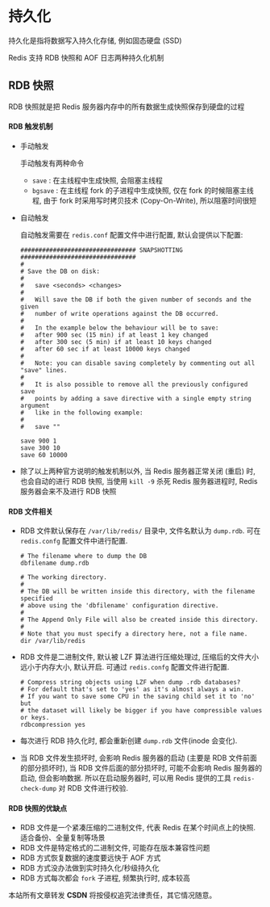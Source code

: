 # 持久化

持久化是指将数据写入持久化存储, 例如固态硬盘 (SSD) 

Redis 支持 RDB 快照和 AOF 日志两种持久化机制

## RDB 快照

RDB 快照就是把 Redis 服务器内存中的所有数据生成快照保存到硬盘的过程

#### RDB 触发机制

- 手动触发

  手动触发有两种命令

  - `save` : 在主线程中生成快照, 会阻塞主线程
  - `bgsave` : 在主线程 fork 的子进程中生成快照, 仅在 fork 的时候阻塞主线程, 由于 fork 时采用写时拷贝技术 (Copy-On-Write), 所以阻塞时间很短

- 自动触发

  自动触发需要在 `redis.conf` 配置文件中进行配置, 默认会提供以下配置:

  ```shell
  ################################ SNAPSHOTTING  ################################
  #
  # Save the DB on disk:
  #
  #   save <seconds> <changes>
  #
  #   Will save the DB if both the given number of seconds and the given
  #   number of write operations against the DB occurred.
  #
  #   In the example below the behaviour will be to save:
  #   after 900 sec (15 min) if at least 1 key changed
  #   after 300 sec (5 min) if at least 10 keys changed
  #   after 60 sec if at least 10000 keys changed
  #
  #   Note: you can disable saving completely by commenting out all "save" lines.
  #
  #   It is also possible to remove all the previously configured save
  #   points by adding a save directive with a single empty string argument
  #   like in the following example:
  #
  #   save ""
  
  save 900 1
  save 300 10
  save 60 10000
  ```

- 除了以上两种官方说明的触发机制以外, 当 Redis 服务器正常关闭 (重启) 时, 也会自动的进行 RDB 快照, 当使用 `kill -9` 杀死 Redis 服务器进程时, Redis 服务器会来不及进行 RDB 快照

#### RDB 文件相关

- RDB 文件默认保存在 `/var/lib/redis/` 目录中, 文件名默认为 `dump.rdb`. 可在 `redis.confg` 配置文件中进行配置. 

  ```shell
  # The filename where to dump the DB
  dbfilename dump.rdb
  
  # The working directory.
  #
  # The DB will be written inside this directory, with the filename specified
  # above using the 'dbfilename' configuration directive.
  #
  # The Append Only File will also be created inside this directory.
  #
  # Note that you must specify a directory here, not a file name.
  dir /var/lib/redis
  ```

- RDB 文件是二进制文件, 默认被 LZF 算法进行压缩处理过, 压缩后的文件大小远小于内存大小, 默认开启. 可通过 `redis.confg` 配置文件进行配置. 

  ```shell
  # Compress string objects using LZF when dump .rdb databases?
  # For default that's set to 'yes' as it's almost always a win.
  # If you want to save some CPU in the saving child set it to 'no' but
  # the dataset will likely be bigger if you have compressible values or keys.
  rdbcompression yes
  ```

- 每次进行 RDB 持久化时, 都会重新创建 `dump.rdb` 文件(inode 会变化). 

- 当 RDB 文件发生损坏时, 会影响 Redis 服务器的启动 (主要是 RDB 文件前面的部分损坏时), 当 RDB 文件后面的部分损坏时, 可能不会影响 Redis 服务器的启动, 但会影响数据. 所以在启动服务器时, 可以用 Redis 提供的工具 `redis-check-dump` 对 RDB 文件进行校验.

#### RDB 快照的优缺点

- RDB 文件是一个紧凑压缩的二进制文件, 代表 Redis 在某个时间点上的快照. 适合备份、全量复制等场景
- RDB 文件是特定格式的二进制文件, 可能存在版本兼容性问题
- RDB 方式恢复数据的速度要远快于 AOF 方式
- RDB 方式没办法做到实时持久化/秒级持久化
- RDB 方式每次都会 `fork` 子进程, 频繁执行时, 成本较高



<script src="https://giscus.app/client.js"
        data-repo="wynhelloworld/blog-comments"
        data-repo-id="R_kgDOKruZpg"
        data-category="Announcements"
        data-category-id="DIC_kwDOKruZps4Ca2L0"
        data-mapping="url"
        data-strict="0"
        data-reactions-enabled="1"
        data-emit-metadata="0"
        data-input-position="bottom"
        data-theme="preferred_color_scheme"
        data-lang="zh-CN"
        crossorigin="anonymous"
        async>
</script>

本站所有文章转发 **CSDN** 将按侵权追究法律责任，其它情况随意。
